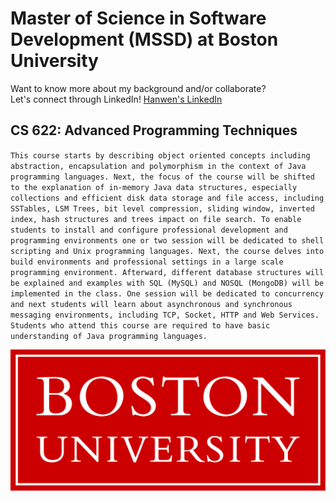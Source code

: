 # Master of Science in Software Development (MSSD) at Boston University

Want to know more about my background and/or collaborate?\
Let's connect through LinkedIn!
[Hanwen's LinkedIn](https://www.linkedin.com/in/hanwenzhang123)

## CS 622: Advanced Programming Techniques 
`This course starts by describing object oriented concepts including abstraction, encapsulation
and polymorphism in the context of Java programming languages. Next, the focus of the course
will be shifted to the explanation of in-memory Java data structures, especially collections and
efficient disk data storage and file access, including SSTables, LSM Trees, bit level compression,
sliding window, inverted index, hash structures and trees impact on file search.
To enable students to install and configure professional development and programming
environments one or two session will be dedicated to shell scripting and Unix programming
languages. Next, the course delves into build environments and professional settings in a large
scale programming environment. Afterward, different database structures will be explained
and examples with SQL (MySQL) and NOSQL (MongoDB) will be implemented in the class. One
session will be dedicated to concurrency and next students will learn about asynchronous and
synchronous messaging environments, including TCP, Socket, HTTP and Web Services.
Students who attend this course are required to have basic understanding of Java programming
languages.`

![Boston University Logo]( BU-logo.png "Boston University Logo" )
